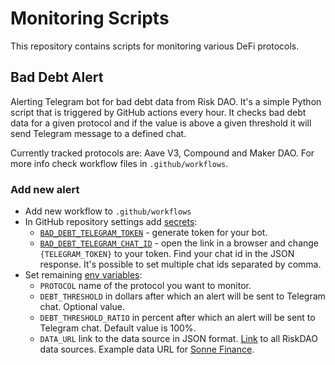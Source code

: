 # Monitoring Scripts

This repository contains scripts for monitoring various DeFi protocols.

## Bad Debt Alert

Alerting Telegram bot for bad debt data from Risk DAO. It's a simple Python script that is triggered by GitHub actions every hour. It checks bad debt data for a given protocol and if the value is above a given threshold it will send Telegram message to a defined chat.

Currently tracked protocols are: Aave V3, Compound and Maker DAO. For more info check workflow files in `.github/workflows`.

### Add new alert

- Add new workflow to `.github/workflows`
- In GitHub repository settings add [secrets](.github/workflows/sonne-bad-debt.yml#L23):
    - [`BAD_DEBT_TELEGRAM_TOKEN`](https://core.telegram.org/bots/tutorial#obtain-your-bot-token) - generate token for your bot.
    - [`BAD_DEBT_TELEGRAM_CHAT_ID`](https://api.telegram.org/bot{TELEGRAM_TOKEN}/getUpdates) - open the link in a browser and change `{TELEGRAM_TOKEN}` to your token. Find your chat id in the JSON response. It's possible to set multiple chat ids separated by comma.
- Set remaining [env variables](.github/workflows/bad-debt-alert.yml#L25):
    - `PROTOCOL` name of the protocol you want to monitor.
    - `DEBT_THRESHOLD` in dollars after which an alert will be sent to Telegram chat. Optional value.
    - `DEBT_THRESHOLD_RATIO` in percent after which an alert will be sent to Telegram chat. Default value is 100%.
    - `DATA_URL` link to the data source in JSON format. [Link](https://github.com/Risk-DAO/simulation-results/tree/main/bad-debt/latest) to all RiskDAO data sources. Example data URL for [Sonne Finance](https://raw.githubusercontent.com/Risk-DAO/simulation-results/main/bad-debt/latest/optimism_sonne.json).
